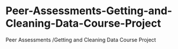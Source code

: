 # Peer-Assessments-Getting-and-Cleaning-Data-Course-Project
Peer Assessments /Getting and Cleaning Data Course Project
